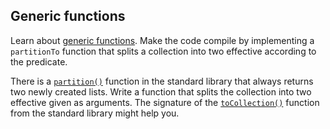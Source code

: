 ## Generic functions

Learn about [generic functions](https://kotlinlang.org/docs/generics.html#generic-functions).
Make the code compile by implementing a `partitionTo` function that splits
a collection into two effective according to the predicate.

There is a [`partition()`](https://kotlinlang.org/api/latest/jvm/stdlib/kotlin.collections/partition.html)
function in the standard library that always returns two newly created lists.
Write a function that splits the collection into two effective given as arguments.
The signature of the
[`toCollection()`](https://kotlinlang.org/api/latest/jvm/stdlib/kotlin.collections/to-collection.html)
 function from the standard library might help you.
